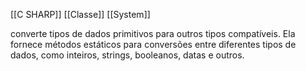 [[C SHARP]]
[[Classe]]
[[System]]

converte tipos de dados primitivos para outros tipos compatíveis. Ela fornece métodos estáticos para conversões entre diferentes tipos de dados, como inteiros, strings, booleanos, datas e outros.